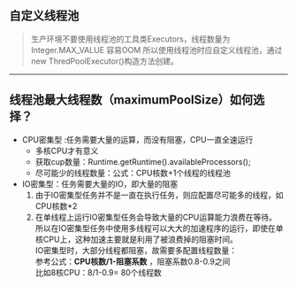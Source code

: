 ## 自定义线程池
> 生产环境不要使用线程池的工具类Executors，线程数量为Integer.MAX_VALUE 容易OOM
所以使用线程池时应自定义线程池，通过 new ThredPoolExecutor()构造方法创建。

***
## 线程池最大线程数（maximumPoolSize）如何选择？
* CPU密集型 :任务需要大量的运算，而没有阻塞，CPU一直全速运行
    * 多核CPU才有意义
    * 获取cup数量：Runtime.getRuntime().availableProcessors();
    * 尽可能少的线程数量：公式：CPU核数+1个线程的线程池
* IO密集型：任务需要大量的IO，即大量的阻塞
    1. 由于IO密集型任务并不是一直在执行任务，则应配置尽可能多的线程，如CPU核数*2
    2. 在单线程上运行IO密集型任务会导致大量的CPU运算能力浪费在等待。  
    所以在IO密集型任务中使用多线程可以大大的加速程序的运行，即使在单核CPU上，这种加速主要就是利用了被浪费掉的阻塞时间。  
    IO密集型时，大部分线程都阻塞，故需要多配置线程数量：  
    参考公式：**CPU核数/1-阻塞系数** ，阻塞系数0.8-0.9之间  
    比如8核CPU：8/1-0.9= 80个线程数